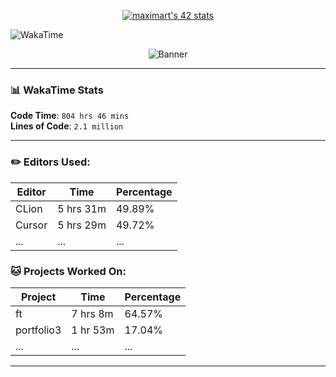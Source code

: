 <p align="center">
<a href="https://github.com/oakoudad/badge42"><img src="https://badge.mediaplus.ma/greenbinary/maximart?1337Badge=off&UM6P=off" alt="maximart's 42 stats" /></a>
</p>


![WakaTime](https://wakatime.com/badge/user/<votre_id>.svg)




<p align="center">
  <img src="https://user-images.githubusercontent.com/000000/welcome-banner.png" alt="Banner"/>
</p>

---

### 📊 WakaTime Stats
**Code Time**: `804 hrs 46 mins`  
**Lines of Code**: `2.1 million`

---

### ✏️ Editors Used:
| **Editor**    | **Time**   | **Percentage** |
|---------------|------------|----------------|
| CLion         | 5 hrs 31m  | 49.89%         |
| Cursor        | 5 hrs 29m  | 49.72%         |
| ...           | ...        | ...            |

### 🐱 Projects Worked On:
| **Project**       | **Time**   | **Percentage** |
|-------------------|------------|----------------|
| ft               | 7 hrs 8m   | 64.57%         |
| portfolio3       | 1 hr 53m   | 17.04%         |
| ...              | ...        | ...            |

---
